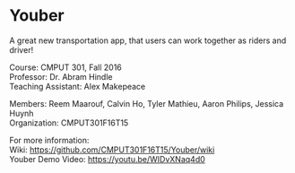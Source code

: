 # Youber

A great new transportation app, that users can work together as riders and driver!

Course: CMPUT 301, Fall 2016 <br>
Professor: Dr. Abram Hindle <br>
Teaching Assistant: Alex Makepeace <br>

Members: Reem Maarouf, Calvin Ho, Tyler Mathieu, Aaron Philips, Jessica Huynh <br>
Organization: CMPUT301F16T15 <br>


For more information: <br>
Wiki: https://github.com/CMPUT301F16T15/Youber/wiki <br>
Youber Demo Video: https://youtu.be/WIDvXNaq4d0 <br>

